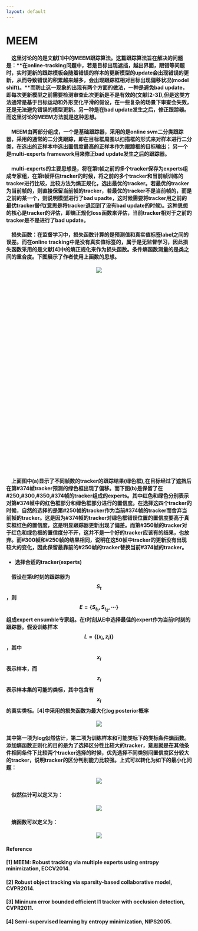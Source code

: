 ```yaml
---
layout: default
---
```


# **MEEM**

#### &emsp;这里讨论的的是文献[1]中的MEEM跟踪算法。这篇跟踪算法旨在解决的问题是：**在online-tracking问题中，若是目标出现遮挡，越出界面，跟错等问题时，实时更新的跟踪模板会随着错误的样本的更新模型的update会出现错误的更新，从而导致错误的积累越来越多，会出现跟踪框相对目标出现偏移状况(model shift)。**而防止这一现象的出现有两个方面的做法，一种是避免bad update，即每次更新模型之前需要检测审查此次更新是不是有效的(文献[2-3]),但是这类方法通常是基于目标运动和外形变化平滑的假设，在一些复杂的场景下审查会失效，还是无法避免错误的模型更新。另一种是在bad update发生之后，修正跟踪器。而这里讨论的MEEM方法就是这种思想。

#### &emsp;MEEM由两部分组成，一个是基础跟踪器，采用的是online svm二分类跟踪器，采用的通常的二分类跟踪，即在目标框周围以扫描框的形式来对样本进行二分类，在选出的正样本中选出置信度最高的正样本作为跟踪框的目标输出； 另一个是multi-experts framework用来修正bad update发生之后的跟踪器。

#### &emsp;multi-experts的主要思想是，将在第t帧之前的多个tracker保存为experts组成专家组，在第t帧评估tracker的时候，将之前的多个tracker和当前帧训练的tracker进行比较，比较方法为熵正规化，选出最优的tracker。若最优的tracker为当前帧的，则直接保留当前帧的tracker，若最优的tracker不是当前帧的，而是之前的某一个，则说明模型进行了bad upadte，这时候需要将tracker用之前的最优tracker替代(意思是将tracker退回到了没有bad update的时候)。这种思想的核心是tracker的评估，即熵正规化loss函数来评估，当前tracker相对于之前的tracker是不是进行了bad update。

#### &emsp;损失函数：在监督学习中，损失函数计算的是预测值和真实值标签label之间的误差。而在online tracking中是没有真实值标签的，属于是无监督学习，因此损失函数采用的是文献[4]中的熵正规化来作为损失函数。条件熵函数测量的是类之间的重合度。下图展示了作者使用上函数的思想。

<div style="text-align: center; height: 550px">
<img src="../Images/MEEM1.png">
</div>

#### &emsp;上面图中(a)显示了不同帧数的tracker的跟踪结果(绿色框),在目标经过了遮挡后在第#374帧tracker预测的绿色框出现了偏移。而下图(b)是保留了在#250,#300,#350,#374帧的tracker组成的experts。其中红色和绿色分别表示对第#374帧中的红色框部分和绿色框部分进行的置信度。在选择这四个tracker的时候，自然的选择的是第#250帧的tracker作为当前#374帧的tracker而舍弃当前帧的tracker。这是因为#374帧的tracker对绿色框错误位置的置信度要高于真实框红色的置信度，这是明显跟踪器更新出现了偏差。而第#350帧的tracker对于红色和绿色框的置信度分不开，这并不是一个好的tracker应该有的结果，也放弃。而#300帧和#250帧的结果相同，说明在这50帧中tracker的更新没有出现较大的变化，因此保留最靠前的#250帧的tracker替换当前#374帧的tracker。

- #### **选择合适的tracker(experts)**

#### &emsp;假设在第t时刻的跟踪器为$$S_{t}$$，则$$E=\{S_{t_{1}}, S_{t_{2}},\cdots\}$$组成expert ensumble专家组。在t时刻从E中选择最佳的expert作为当前t时刻的跟踪器。假设训练样本$$L=\{(x_{i}, z_{i})\}$$，其中$$x_{i}$$表示样本，而$$z_{i}$$表示样本集的可能的类标，其中包含有$$x_{i}$$的真实类标。[4]中采用的损失函数为最大化log posterior概率

<div style="text-align: center">
<img src="../Images/MEEM2.png">
</div>

#### 其中第一项为log似然估计，第二项为训练样本和可能类标下的类标条件熵函数。添加熵函数正则化的目的是为了选择区分性比较大的tracker，意思就是在其他条件相同条件下比较两个tracker选择的时候，优先选择不同类别间置信度区分较大的tracker，说明tracker的区分判别能力比较强。上式可以转化为如下的最小化问题：

<div style="text-align: center">
<img src="../Images/MEEM3.png">
</div>

#### &emsp;似然估计可以定义为：

<div style="text-align: center">
<img src="../Images/MEEM4.png">
</div>

#### &emsp;熵函数可以定义为：

<div style="text-align: center">
<img src="../Images/MEEM5.png">
</div>


#### **Reference**

#### [1] MEEM: Robust tracking via multiple experts using entropy minimization, ECCV2014.

#### [2] Robust object tracking via sparsity-based collaborative model, CVPR2014.

#### [3] Mininum error bounded efficient l1 tracker with occlusion detection, CVPR2011.

#### [4] Semi-supervised learning by entropy minimization, NIPS2005.
